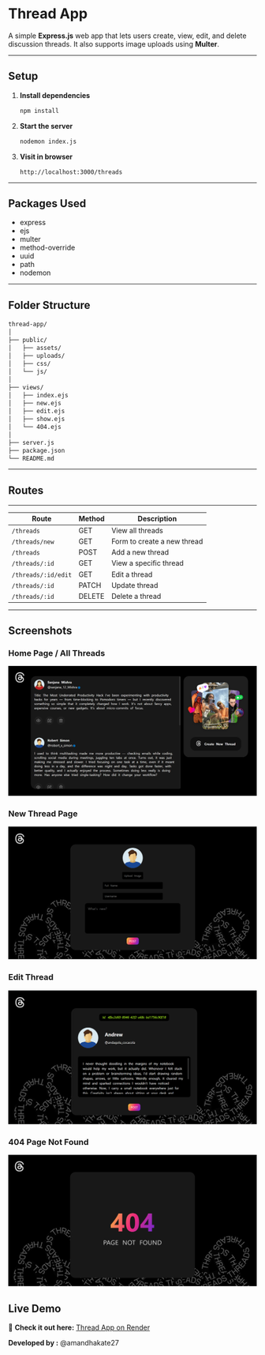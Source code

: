# Thread App

A simple **Express.js** web app that lets users create, view, edit, and delete discussion threads. It also supports image uploads using **Multer**.

---

## Setup

1. **Install dependencies**

   ```bash
   npm install
   ```

2. **Start the server**

   ```bash
   nodemon index.js
   ```

3. **Visit in browser**

   ```
   http://localhost:3000/threads
   ```

---

## Packages Used

- express
- ejs
- multer
- method-override
- uuid
- path
- nodemon

---

## Folder Structure

```
thread-app/
│
├── public/
│   ├── assets/
│   ├── uploads/
│   ├── css/
│   └── js/
│
├── views/
│   ├── index.ejs
│   ├── new.ejs
│   ├── edit.ejs
│   ├── show.ejs
│   └── 404.ejs
│
├── server.js
├── package.json
└── README.md
```

---

## Routes

---

| Route               | Method | Description                 |
| ------------------- | ------ | --------------------------- |
| `/threads`          | GET    | View all threads            |
| `/threads/new`      | GET    | Form to create a new thread |
| `/threads`          | POST   | Add a new thread            |
| `/threads/:id`      | GET    | View a specific thread      |
| `/threads/:id/edit` | GET    | Edit a thread               |
| `/threads/:id`      | PATCH  | Update thread               |
| `/threads/:id`      | DELETE | Delete a thread             |

---

## Screenshots

### Home Page / All Threads

![Home Page / All Threads](./All%20threads.png)

### New Thread Page

![Create New Thread](./create%20new%20thread.png)

### Edit Thread

![Edit Thread](./edit%20page.png)

### 404 Page Not Found

![404 Page](./page%20not%20found.png)

## Live Demo

🔗 **Check it out here:** [Thread App on Render](https://your-app-name.onrender.com)

**Developed by :** @amandhakate27
